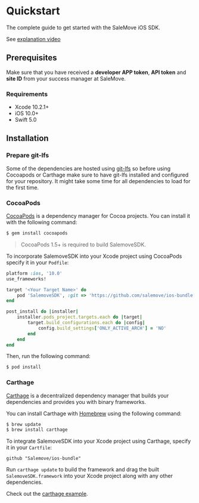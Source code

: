 # Quickstart

The complete guide to get started with the SaleMove iOS SDK. 

See [explanation video][2]

## Prerequisites

Make sure that you have received a **developer APP token**, **API token** and **site ID** from your success manager at SaleMove.

### Requirements
- Xcode 10.2.1+
- iOS 10.0+
- Swift 5.0

## Installation

### Prepare git-lfs

Some of the dependencies are hosted using [git-lfs][3] so before using Cocoapods or Carthage make sure to have git-lfs installed and configured for your repository. It might take some time for all dependencies to load for the first time.

### CocoaPods

[CocoaPods][0] is a dependency manager for Cocoa projects. You can install it with the following command:

```bash
$ gem install cocoapods
```

> CocoaPods 1.5+ is required to build SalemoveSDK.

To incorporate SalemoveSDK into your Xcode project using CocoaPods specify it in your `Podfile`:

```ruby
platform :ios, '10.0'
use_frameworks!

target '<Your Target Name>' do
    pod 'SalemoveSDK', :git => 'https://github.com/salemove/ios-bundle'
end

post_install do |installer|
    installer.pods_project.targets.each do |target|
        target.build_configurations.each do |config|
            config.build_settings['ONLY_ACTIVE_ARCH'] = 'NO'
        end
    end
end

```

Then, run the following command:

```bash
$ pod install
```

### Carthage

[Carthage](https://github.com/Carthage/Carthage) is a decentralized dependency manager that builds your dependencies and provides you with binary frameworks.

You can install Carthage with [Homebrew](https://brew.sh/) using the following command:

```bash
$ brew update
$ brew install carthage
```

To integrate SalemoveSDK into your Xcode project using Carthage, specify it in your `Cartfile`:

```ogdl
github "Salemove/ios-bundle"
```

Run `carthage update` to build the framework and drag the built `SalemoveSDK.framework` into your Xcode project along with any other dependencies.

Check out the [carthage example][1].

[0]: http://cocoapods.org
[1]: https://github.com/salemove/ios-carthage-integration
[2]: https://drive.google.com/open?id=1-QcgKyyZZ5YDMH3pBlebTg5jCaKNGDvE
[3]: https://git-lfs.github.com

